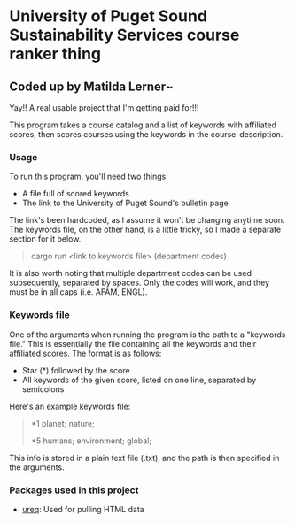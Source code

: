 # University of Puget Sound Sustainability Services course ranker thing
## Coded up by Matilda Lerner~

Yay!! A real usable project that I'm getting paid for!!!

This program takes a course catalog and a list of keywords with affiliated scores, 
then scores courses using the keywords in the course-description.

### Usage
To run this program, you'll need two things:
- A file full of scored keywords
- The link to the University of Puget Sound's bulletin page

The link's been hardcoded, as I assume it won't be changing anytime soon.
The keywords file, on the other hand, is a little tricky, so I made a separate section for it below.
> cargo run \<link to keywords file> (department codes)

It is also worth noting that multiple department codes can be used subsequently, separated by spaces.
Only the codes will work, and they must be in all caps (i.e. AFAM, ENGL).

### Keywords file
One of the arguments when running the program is the path to a "keywords file." 
This is essentially the file containing all the keywords and their affiliated scores.
The format is as follows:
- Star (*) followed by the score
- All keywords of the given score, listed on one line, separated by semicolons

Here's an example keywords file:
> *1
> planet; nature;
>
> *5
> humans; environment; global;

This info is stored in a plain text file (.txt), and the path is then specified in the arguments.

### Packages used in this project
- [ureq](https://crates.io/crates/ureq): Used for pulling HTML data
